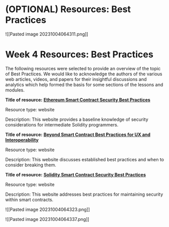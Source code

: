# (OPTIONAL) Resources: Best Practices


![[Pasted image 20231004064311.png]]

# Week 4 Resources: Best Practices

The following resources were selected to provide an overview of the topic of Best Practices. We would like to acknowledge the authors of the various web articles, videos, and papers for their insightful discussions and analytics which help formed the basis for some sections of the lessons and modules.

**Title of resource:** [**Ethereum Smart Contract Security Best Practices**](https://consensys.github.io/smart-contract-best-practices/)

Resource type: website

Description: This website provides a baseline knowledge of security considerations for intermediate Solidity programmers.

**Title of resource:** [**Beyond Smart Contract Best Practices for UX and Interoperability**](https://medium.com/@maurelian/beyond-smart-contract-best-practices-for-ux-and-interoperability-6d94d27c1e0f)

Resource type: website

Description: This website discusses established best practices and when to consider breaking them.

**Title of resource:** [**Solidity Smart Contract Security Best Practices**](https://lightrains.com/blogs/smart-contract-best-practices-solidity)

Resource type: website

Description: This website addresses best practices for maintaining security within smart contracts.

![[Pasted image 20231004064323.png]]

![[Pasted image 20231004064337.png]]
